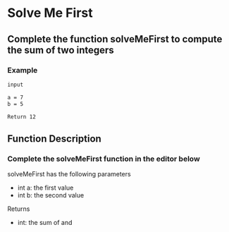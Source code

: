 # Solve Me First

## Complete the function solveMeFirst to compute the sum of two integers

### Example

```bash
input

a = 7
b = 5

Return 12
```

## Function Description

### Complete the solveMeFirst function in the editor below

solveMeFirst has the following parameters

- int a: the first value
- int b: the second value

Returns

- int: the sum of and
